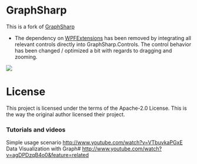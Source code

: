 GraphSharp
==========

This is a fork of [GraphSharp](https://graphsharp.codeplex.com)
- The dependency on [WPFExtensions](https://wpfextensions.codeplex.com/) has been removed by integrating all relevant controls directly into GraphSharp.Controls. The control behavior has been changed / optimized a bit with regards to dragging and zooming.

![](https://raw.githubusercontent.com/andypelzer/GraphSharp/master/screenshot.png)

License
=======

This project is licensed under the terms of the Apache-2.0 License.
This is the way the original author licensed their project.


### Tutorials and videos

Simple usage scenario http://www.youtube.com/watch?v=VTbuvkaPGxE
Data Visualization with Graph# http://www.youtube.com/watch?v=agDPDzqB4o0&feature=related
